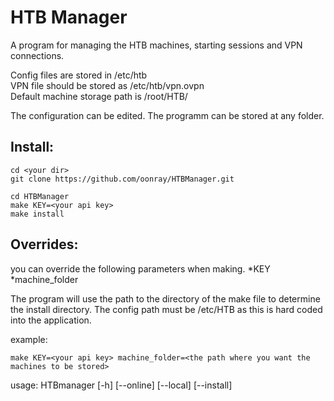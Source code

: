 HTB Manager
===========
A program for managing the HTB machines, starting sessions and VPN connections.

Config files are stored in /etc/htb<br/>
VPN file should be stored as /etc/htb/vpn.ovpn<br/>
Default machine storage path is /root/HTB/<br/>

The configuration can be edited.
The programm can be stored at any folder.

Install:
--------
```
cd <your dir>
git clone https://github.com/oonray/HTBManager.git

cd HTBManager
make KEY=<your api key>
make install
```

Overrides:
----------
you can override the following parameters when making.
    *KEY
    *machine_folder

The program will use the path to the directory of the make file to determine the install directory.
The config path must be /etc/HTB as this is hard coded into the application.

example:
```
make KEY=<your api key> machine_folder=<the path where you want the
machines to be stored>

```
usage: HTBmanager [-h] [--online] [--local] [--install]
